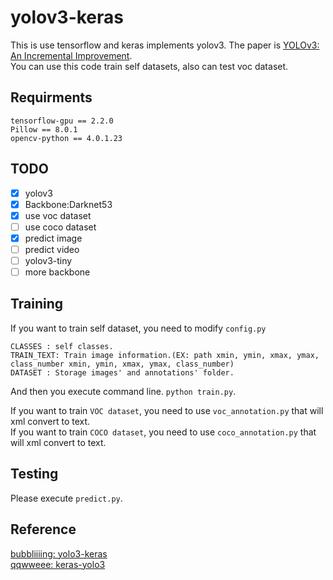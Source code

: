 # yolov3-keras

This is use tensorflow and keras implements yolov3. The paper is [YOLOv3: An Incremental Improvement](https://arxiv.org/abs/1804.02767).  
You can use this code train self datasets, also can test voc dataset.  

## Requirments
```
tensorflow-gpu == 2.2.0
Pillow == 8.0.1
opencv-python == 4.0.1.23
```

## TODO
- [x] yolov3
- [x] Backbone:Darknet53
- [x] use voc dataset
- [ ] use coco dataset
- [x] predict image
- [ ] predict video
- [ ] yolov3-tiny
- [ ] more backbone

## Training
If you want to train self dataset, you need to modify `config.py`  
```
CLASSES : self classes.
TRAIN_TEXT: Train image information.(EX: path xmin, ymin, xmax, ymax, class_number xmin, ymin, xmax, ymax, class_number)
DATASET : Storage images' and annotations' folder.
```
And then you execute command line. `python train.py`.  


If you want to train `VOC dataset`, you need to use `voc_annotation.py` that will xml convert to text.  
If you want to train `COCO dataset`, you need to use `coco_annotation.py` that will xml convert to text.  


## Testing
Please execute `predict.py`.  


## Reference

[bubbliiiing: yolo3-keras](https://github.com/bubbliiiing/yolo3-keras/tree/bfe8f769b7ef02bf9caf75f22d86f5090303e4df)  
[qqwweee: keras-yolo3](https://github.com/qqwweee/keras-yolo3)  

